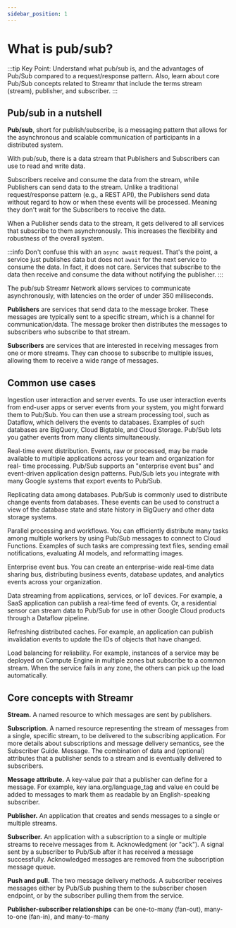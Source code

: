 ```yaml
---
sidebar_position: 1
---
```


# What is pub/sub?

:::tip Key Point:
Understand what pub/sub is, and the advantages of Pub/Sub compared to a request/response pattern. Also, learn about core Pub/Sub concepts related to Streamr that include the terms stream (stream), publisher, and subscriber.
:::

## Pub/sub in a nutshell

**Pub/sub**, short for publish/subscribe, is a messaging pattern that allows for the asynchronous and scalable communication of participants in a distributed system.

With pub/sub, there is a data stream that Publishers and Subscribers can use to read and write data.

Subscribers receive and consume the data from the stream, while Publishers can send data to the stream. Unlike a traditional request/response pattern (e.g., a REST API), the Publishers send data without regard to how or when these events will be processed. Meaning they don't wait for the Subscribers to receive the data.

When a Publisher sends data to the stream, it gets delivered to all services that subscribe to them asynchronously. This increases the flexibility and robustness of the overall system.

:::info
Don't confuse this with an `async await` request. That's the point, a service just publishes data but does not `await` for the next service to consume the data. In fact, it does not care. Services that subscribe to the data then receive and consume the data without notifying the publisher.
:::

The pub/sub Streamr Network allows services to communicate asynchronously, with latencies on the order of under 350 milliseconds.

**Publishers** are services that send data to the message broker. These messages are typically sent to a specific stream, which is a channel for communication/data. The message broker then distributes the messages to subscribers who subscribe to that stream.

**Subscribers** are services that are interested in receiving messages from one or more streams. They can choose to subscribe to multiple issues, allowing them to receive a wide range of messages.

## Common use cases

Ingestion user interaction and server events. To use user interaction events from end-user apps or server events from your system, you might forward them to Pub/Sub. You can then use a stream processing tool, such as Dataflow, which delivers the events to databases. Examples of such databases are BigQuery, Cloud Bigtable, and Cloud Storage. Pub/Sub lets you gather events from many clients simultaneously.

Real-time event distribution. Events, raw or processed, may be made available to multiple applications across your team and organization for real- time processing. Pub/Sub supports an "enterprise event bus" and event-driven application design patterns. Pub/Sub lets you integrate with many Google systems that export events to Pub/Sub.

Replicating data among databases. Pub/Sub is commonly used to distribute change events from databases. These events can be used to construct a view of the database state and state history in BigQuery and other data storage systems.

Parallel processing and workflows. You can efficiently distribute many tasks among multiple workers by using Pub/Sub messages to connect to Cloud Functions. Examples of such tasks are compressing text files, sending email notifications, evaluating AI models, and reformatting images.

Enterprise event bus. You can create an enterprise-wide real-time data sharing bus, distributing business events, database updates, and analytics events across your organization.

Data streaming from applications, services, or IoT devices. For example, a SaaS application can publish a real-time feed of events. Or, a residential sensor can stream data to Pub/Sub for use in other Google Cloud products through a Dataflow pipeline.

Refreshing distributed caches. For example, an application can publish invalidation events to update the IDs of objects that have changed.

Load balancing for reliability. For example, instances of a service may be deployed on Compute Engine in multiple zones but subscribe to a common stream. When the service fails in any zone, the others can pick up the load automatically.

## Core concepts with Streamr

**Stream.** A named resource to which messages are sent by publishers.

**Subscription.** A named resource representing the stream of messages from a single, specific stream, to be delivered to the subscribing application. For more details about subscriptions and message delivery semantics, see the Subscriber Guide.
Message. The combination of data and (optional) attributes that a publisher sends to a stream and is eventually delivered to subscribers.

**Message attribute.** A key-value pair that a publisher can define for a message. For example, key iana.org/language_tag and value en could be added to messages to mark them as readable by an English-speaking subscriber.

**Publisher.** An application that creates and sends messages to a single or multiple streams.

**Subscriber.** An application with a subscription to a single or multiple streams to receive messages from it.
Acknowledgment (or "ack"). A signal sent by a subscriber to Pub/Sub after it has received a message successfully. Acknowledged messages are removed from the subscription message queue.

**Push and pull.** The two message delivery methods. A subscriber receives messages either by Pub/Sub pushing them to the subscriber chosen endpoint, or by the subscriber pulling them from the service.

**Publisher-subscriber relationships** can be one-to-many (fan-out), many-to-one (fan-in), and many-to-many
